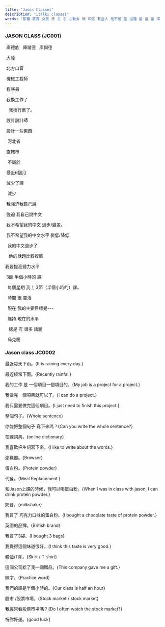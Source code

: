 ```yaml
---
title: "Jason Classes"
description: "italki classes"
words: "那種 嘉賓 女孩 沅 志 志 心動女 倆 印度 有些人 是不是 菡 這種 留 留 留 深圳 考慮 上來 條 原住民 張震 嶽 嶽 在職 類型 一種 情緒 台上 另外 不一樣 宣布 理 遊戲 來看 傑 心動 巴基斯坦 上場 婚 案件 好多 暖男 合適 短片 蠻 片子 片子 偉人 職場 扮演 規則 什麼事 作為 成為 有的時候 化妝 多事 年輕人 下去 不能 一天到晚 曖昧 相處 張嘴 辯論 要不要 打賭 男友 一年半 長期 含情脈脈 火鍋 都會 要有 心裡 一句 曉得 盞 有請 一點點 加班 確實 爆 主持人 編 迪拜 皇室 流亡 哎呀 保羅 意大利 這位 珍愛 推薦 印 印 如何 滅 姿勢 一晃 緊緊 暈 暈 成都 徐 徐 晶 苦命 鴛鴦 蹚 趟渾水 年老 衰 衰 之 依然 不離不棄 永不 專門 看看 金融 顧問 實際上 膚色 印度人 討 歡心 大部分 演戲 獅子座 什麼樣 那個人 過來 過來 電視節目 卡 卡 王子 混血 純種 同鄉 提醒 要說 神經 可不 影 說到 準確 性 人格 幾個 熟人 好玩 好玩 事兒 哈哈 笑聲 一排 話劇 劇場 般 般 有人 什麼人 變樣 類似 剛好 等一等 男孩子 各種 唄 唄 才能 獲得 回報 控制 粉飾 團隊 引導 衝 衝 一線 百倍 人生 者 豁達 以及 定義 私人 有一套 規範 業 業 人士 相應 信任 長沙 聽話 主見 不耐煩 傻瓜 珍惜 漸漸 寬泛 足夠 算賬 來講 對不對 大一 輪 屬於 魅力 心智 契合 幾歲 點大 開口 彆扭 等到 試著 安全感 里面 剛一 坐下 跟前 跟前 這不 一面 相愛 這就 久之 缺陷 要不 鑑別 假的 舉動 曖 昧 羞 於 於 於 無微不至 短信 想起 湖南 彭 男的 聯繫 高級 版 關於 說不出 分析 除非 或者 普通話 山頂 夕陽 四川 河南 山東 琢磨 琢磨 嚴肅 通常 兒 兒 換成 替換 暗號 涮 受 男朋友 沙縣 拌麵 拖 拖 愛愛 孟 孟 仙 仙 根本 搭理 受理 得不到 描述 畫面 感 完美 異性 緣 各個 隨意 壓力 慎重 暗戀 得手 惱羞成怒 進入 到了 權利 上去 滅掉 回來 反正 哥 遇 遇 佳 佳 音 壓制 不住 喜悅 一次 上次 英國人 屏幕 少來 從來沒 執著 閒 閒 閒 順著 拿出 不到 工作時間 夜班 完了 直接 早點 帶上 性質 思維 咱倆 並不 盡量 鼓勵 有話要說 博 博 遵守 對我來說 想要 賭 介意 話說 一輩子 內心 小小 有可能 牽手 第一 印 話題 烏克蘭"
---
```


### JASON CLASS (JC001)

 庫德族    庫爾德   庫爾德 

 大陸

 北方口音 

 機械工程師

 程序員   

 我換工作了 

   我換行業了。  

 設計設計師    

 設計一些東西  

  河北省    

 直轄市   

  不屬於 		 

 最近6個月    

 減少了課 

  減少     

 我強迫我自己說  

 強迫 我自己說中文   

 我不希望我的中文 退步/變差。  

 我不希望我的中文水平 變低/降低  

  我的中文退步了 

   他的話題比較複雜

我要提高聽力水平   

 3節 半個小時的  課  

  每個星期 我上  3節（半個小時的）課。  

  時間  很 靈活  

  現在  我的主要目標是---  

  維持  現在的水平 

   總是 有 很多  話題 

  烏克蘭

### Jason class JC0002

最近每天下雨。{It is raining every day.}

最近經常下雨。{Recently rainfall}

我的工作  是 一個項目一個項目的。{My job is a project for a project.}

我做完一個項目就可以了。{I can do a project.}

我只需要做完這個項目。{I just need to finish this project.}

整個句子。{Whole sentence}

你能把整個句子 寫下來嗎？{Can you write the whole sentence?}

在線詞典。{online dictionary}

我喜歡把生詞寫下來。{I like to write about the words.}

瀏覽器。{Browser}

蛋白粉。{Protein powder}

代餐。{Meal Replacement }

和Jason上課的時候，我可以喝蛋白粉。{When I was in class with jason, I can drink protein powder.}

奶昔。{milkshake}

我買了 巧克力口味的蛋白粉。{I bought a chocolate taste of protein powder.}

英國的品牌。{British brand}

我買了3袋。{I bought 3 bags}

我覺得這個味道很好。{I think this taste is very good.}

體恤/T卹。{Skirt / T-shirt}

這個公司給了我一個贈品。{This company gave me a gift.}

練字。{Practice word}

我們的課是半個小時的。{Our class is half an hour}

股市 /股票市場。{Stock market / stock market}

我經常看股票市場嗎？{Do I often watch the stock market?}

祝你好運。{good luck}